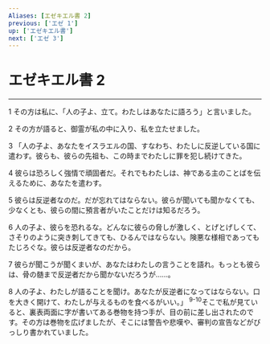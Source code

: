 ```yaml
---
Aliases: [エゼキエル書 2]
previous: ['エゼ 1']
up: ['エゼキエル書']
next: ['エゼ 3']
---
```

# エゼキエル書 2

***




1 
その方は私に、「人の子よ、立て。わたしはあなたに語ろう」と言いました。 



2 
その方が語ると、御霊が私の中に入り、私を立たせました。 



3 
「人の子よ、あなたをイスラエルの国、すなわち、わたしに反逆している国に遣わす。彼らも、彼らの先祖も、この時までわたしに罪を犯し続けてきた。 



4 
彼らは恐ろしく強情で頑固者だ。それでもわたしは、神である主のことばを伝えるために、あなたを遣わす。 



5 
彼らは反逆者なのだ。だが忘れてはならない。彼らが聞いても聞かなくても、少なくとも、彼らの間に預言者がいたことだけは知るだろう。 



6 
人の子よ、彼らを恐れるな。どんなに彼らの脅しが激しく、とげとげしくて、さそりのように突き刺してきても、ひるんではならない。険悪な様相であってもたじろぐな。彼らは反逆者なのだから。 



7 
彼らが聞こうが聞くまいが、あなたはわたしの言うことを語れ。もっとも彼らは、骨の髄まで反逆者だから聞かないだろうが……。 



8 
人の子よ、わたしが語ることを聞け。あなたが反逆者になってはならない。口を大きく開けて、わたしが与えるものを食べるがいい。」 <sup class="versenum">9-10</sup>そこで私が見ていると、裏表両面に字が書いてある巻物を持つ手が、目の前に差し出されたのです。その方は巻物を広げましたが、そこには警告や悲嘆や、審判の宣告などがびっしり書かれていました。
